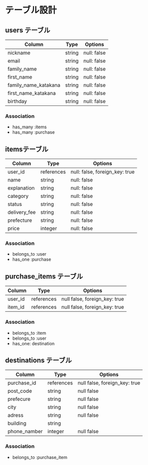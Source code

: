 # テーブル設計

## users テーブル

| Column                   | Type    | Options      |
| --------                 | ------  | ------------ |
| nickname                 | string  | null: false  | 
| email                    | string  | null: false  |
| family_name              | string  | null: false  |
| first_name               | string  | null: false  |
| family_name_katakana     | string  | null: false  |
| first_name_katakana      | string  | null: false  |
| birthday                 | string  | null: false  |

### Association

- has_many :items
- has_many :purchase

##  itemsテーブル

| Column         | Type        | Options                        |
| ----------     | ------      | -----------------------------  |
| user_id        | references  | null: false, foreign_key: true |
| name           | string      | null: false                    |
| explanation    | string      | null: false                    |
| category       | string      | null: false                    |
| status         | string      | null: false                    |
| delivery_fee   | string      | null: false                    |
| prefecture     | string      | null: false                    |
| price          | integer     | null: false                    |


### Association

- belongs_to :user
- has_one :purchase

## purchase_items テーブル

| Column     | Type        | Options                        |
| ---------  | ----------  | -----------------------------  |
| user_id    | references  | null false, foreign_key: true  |
| item_id    | references  | null false, foreign_key: true  |

### Association

- belongs_to :item
- belongs_to :user
- has_one: destination

## destinations テーブル

| Column           | Type        | Options                        |
| ------           | --------    | -----------------------------  |
| purchase_id      | references  | null false, foreign_key: true  |
| post_code        | string      | null false                     |
| prefecure        | string      | null false                     |
| city             | string      | null false                     |
| adress           | string      | null false                     |
| building         | string      |                                |
| phone_namber     | integer     | null false                     |


### Association

- belongs_to :purchase_item